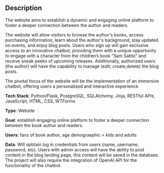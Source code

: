 
## Description

The website aims to establish a dynamic and engaging online platform to foster a deeper connection between the author and readers. 

The website will allow visitors to browse the author's books, access purchasing information, learn about the author's background, stay updated on events, and enjoy blog posts. Users who sign up will gain exclusive access to an innovative chatbot, providing them with a unique opportunity to engage with a character from the children’s book "Sam Satito" and receive sneak peeks of upcoming releases. Additionally, authorized users (the author) will have the capability to manage (edit, create,delete) the blog posts.

The pivotal focus of the website will be the implementation of an immersive chatbot, offering users a personalized and interactive experience.
                                                                                                                                    
__Tech Stack__:  Python/Flask, PostgreSQL, SQLAlchemy, Jinja, RESTful APIs, JavaScript, HTML, CSS, WTForms 

__Type__: Website                                                                 

__Goal__: establish engaging online platform to foster a deeper connection between the book author and readers.          


__Users__: fans of book author, age demograaphic = kids and adults

__Data__: Will opbtain log in credentials from users (name, username, password, etc). Users with admin access will have the ability to post content in the blog landing page, this content will be saved in the database. The project will also require the integration of OpenAI API for the functionality of the chatbot.                  



